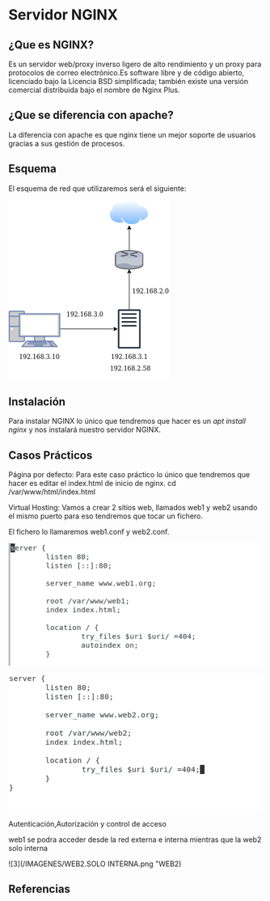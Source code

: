 # Servidor NGINX


## ¿Que es NGINX?
Es un servidor web/proxy inverso ligero de alto rendimiento y un proxy para protocolos de correo electrónico.Es software libre y de código abierto, licenciado bajo la Licencia BSD simplificada; también existe una versión comercial distribuida bajo el nombre de Nginx Plus.


## ¿Que se diferencia con apache?
La diferencia con apache es que nginx tiene un mejor soporte de usuarios gracias a sus gestión de procesos.


## Esquema
El esquema de red que utilizaremos será el siguiente:


![Red](/IMAGENES/Red.png "Red")



## Instalación
Para instalar NGINX lo único que tendremos que hacer es un *apt install nginx* y nos instalará nuestro servidor NGINX.

## Casos Prácticos
Página por defecto:
Para este caso práctico lo único que tendremos que hacer es editar el index.html de inicio de nginx.
cd /var/www/html/index.html



Virtual Hosting:
Vamos a crear 2 sitios web, llamados web1 y web2 usando el mismo puerto para eso tendremos que tocar un fichero.

El fichero lo llamaremos web1.conf y web2.conf.

![1](/IMAGENES/WEB1.1.png  "WEB1")

![2](/IMAGENES/WEB2.1.png  "WEB2")


Autenticación,Autorización y control de acceso

web1 se podra acceder desde la red externa e interna mientras que la web2 solo interna

![3](/IMAGENES/WEB2.SOLO INTERNA.png "WEB2) 

## Referencias
